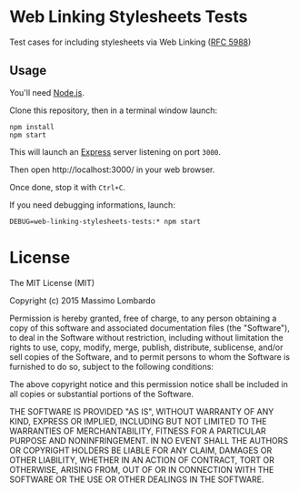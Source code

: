 # Web Linking Stylesheets Tests

Test cases for including stylesheets via Web Linking ([RFC 5988][RFC5988])

[RFC5988]: https://tools.ietf.org/html/rfc5988

## Usage

You'll need [Node.js](https://nodejs.org/).

Clone this repository, then in a terminal window launch:

```shell
npm install
npm start
```

This will launch an [Express](http://expressjs.com/) server listening on port `3000`.

Then open http://localhost:3000/ in your web browser.

Once done, stop it with `Ctrl+C`.

If you need debugging informations, launch:

```shell
DEBUG=web-linking-stylesheets-tests:* npm start
```

# License

The MIT License (MIT)

Copyright (c) 2015 Massimo Lombardo

Permission is hereby granted, free of charge, to any person obtaining a copy
of this software and associated documentation files (the "Software"), to deal
in the Software without restriction, including without limitation the rights
to use, copy, modify, merge, publish, distribute, sublicense, and/or sell
copies of the Software, and to permit persons to whom the Software is
furnished to do so, subject to the following conditions:

The above copyright notice and this permission notice shall be included in all
copies or substantial portions of the Software.

THE SOFTWARE IS PROVIDED "AS IS", WITHOUT WARRANTY OF ANY KIND, EXPRESS OR
IMPLIED, INCLUDING BUT NOT LIMITED TO THE WARRANTIES OF MERCHANTABILITY,
FITNESS FOR A PARTICULAR PURPOSE AND NONINFRINGEMENT. IN NO EVENT SHALL THE
AUTHORS OR COPYRIGHT HOLDERS BE LIABLE FOR ANY CLAIM, DAMAGES OR OTHER
LIABILITY, WHETHER IN AN ACTION OF CONTRACT, TORT OR OTHERWISE, ARISING FROM,
OUT OF OR IN CONNECTION WITH THE SOFTWARE OR THE USE OR OTHER DEALINGS IN THE
SOFTWARE.
